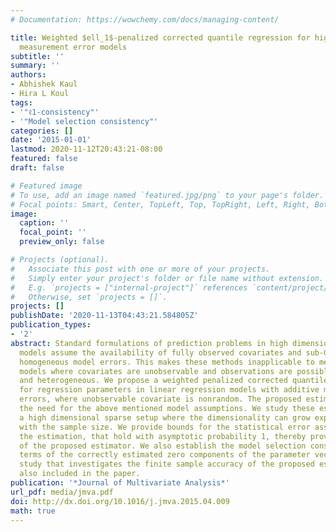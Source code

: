 ```yaml
---
# Documentation: https://wowchemy.com/docs/managing-content/

title: Weighted $ell_1$-penalized corrected quantile regression for high dimensional
  measurement error models
subtitle: ''
summary: ''
authors:
- Abhishek Kaul
- Hira L Koul
tags:
- '"ℓ1-consistency"'
- '"Model selection consistency"'
categories: []
date: '2015-01-01'
lastmod: 2020-11-12T20:43:21-08:00
featured: false
draft: false

# Featured image
# To use, add an image named `featured.jpg/png` to your page's folder.
# Focal points: Smart, Center, TopLeft, Top, TopRight, Left, Right, BottomLeft, Bottom, BottomRight.
image:
  caption: ''
  focal_point: ''
  preview_only: false

# Projects (optional).
#   Associate this post with one or more of your projects.
#   Simply enter your project's folder or file name without extension.
#   E.g. `projects = ["internal-project"]` references `content/project/deep-learning/index.md`.
#   Otherwise, set `projects = []`.
projects: []
publishDate: '2020-11-13T04:43:21.584805Z'
publication_types:
- '2'
abstract: Standard formulations of prediction problems in high dimension regression
  models assume the availability of fully observed covariates and sub-Gaussian and
  homogeneous model errors. This makes these methods inapplicable to measurement errors
  models where covariates are unobservable and observations are possibly non sub-Gaussian
  and heterogeneous. We propose a weighted penalized corrected quantile estimator
  for regression parameters in linear regression models with additive measurement
  errors, where unobservable covariate is nonrandom. The proposed estimators forgo
  the need for the above mentioned model assumptions. We study these estimators in
  a high dimensional sparse setup where the dimensionality can grow exponentially
  with the sample size. We provide bounds for the statistical error associated with
  the estimation, that hold with asymptotic probability 1, thereby providing the $ell_1$-consistency
  of the proposed estimator. We also establish the model selection consistency in
  terms of the correctly estimated zero components of the parameter vector. A simulation
  study that investigates the finite sample accuracy of the proposed estimator is
  also included in the paper.
publication: '*Journal of Multivariate Analysis*'
url_pdf: media/jmva.pdf
doi: http://dx.doi.org/10.1016/j.jmva.2015.04.009
math: true
---
```

